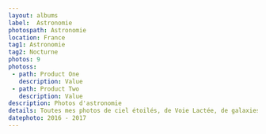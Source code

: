 ```yaml
---
layout: albums
label:  Astronomie
photospath: Astronomie
location: France
tag1: Astronomie
tag2: Nocturne
photos: 9
photoss:
 - path: Product One
   description: Value
 - path: Product Two
   description: Value
description: Photos d'astronomie
details: Toutes mes photos de ciel étoilés, de Voie Lactée, de galaxies etc. C'est mon genre de photos préferé, celui qui permet de voir l'invisible pour nos yeux. Je suis impatient de découvrir et de photographier le ciel réputé de la Nouvelle Zélande !
datephoto: 2016 - 2017
---
```

